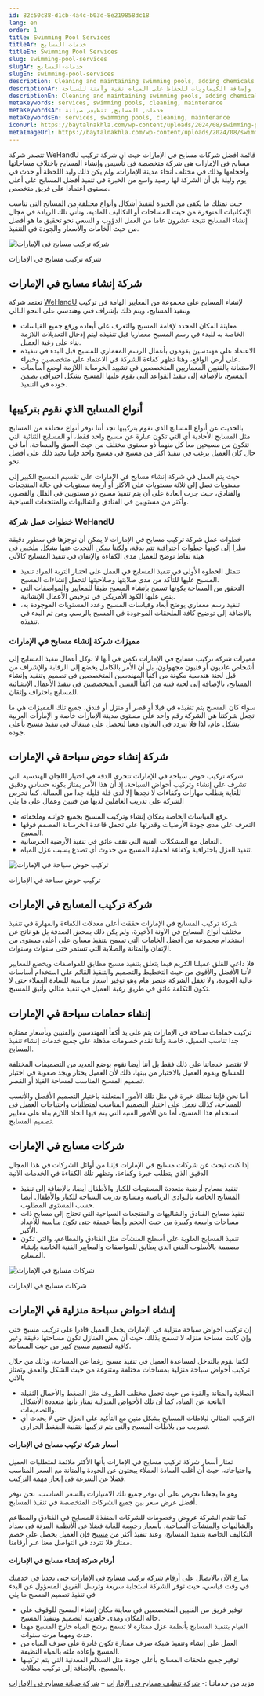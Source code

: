 ```yaml
---
id: 82c50c88-d1cb-4a4c-b03d-8e219858dc18
lang: en
order: 1
title: Swimming Pool Services
titleAr: خدمات المسابح
titleEn: Swimming Pool Services
slug: swimming-pool-services
slugAr: خدمات-المسابح
slugEn: swimming-pool-services
description: Cleaning and maintaining swimming pools, adding chemicals to keep the water clean and safe for swimming.
descriptionAr: تنظيف وصيانة المسابح، وإضافة الكيماويات للحفاظ على المياه نقية وآمنة للسباحة.
descriptionEn: Cleaning and maintaining swimming pools, adding chemicals to keep the water clean and safe for swimming.
metaKeywords: services, swimming pools, cleaning, maintenance
metaKeywordsAr: خدمات, المسابح, تنظيف, صيانة
metaKeywordsEn: services, swimming pools, cleaning, maintenance
iconUrl: https://baytalnakhla.com/wp-content/uploads/2024/08/swimming-pool-1.png
metaImageUrl: https://baytalnakhla.com/wp-content/uploads/2024/08/swimming-pool-1.png
---
```


تتصدر شركة WeHandU قائمة افضل شركات مسابح في الإمارات حيث ان شركة تركيب مسابح في الإمارات هي شركة متخصصة في تأسيس وإنشاء المسابح باختلاف مساحاتها وأحجامها وذلك في مختلف أنحاء مدينة الإمارات، ولم يكن ذلك وليد اللحظة أو حدث في يوم وليلة بل أن الشركة لها رصيد واسع من الخبرة في تنفيذ أفضل المسابح على أعلى مستوى اعتمادا على فريق متخصص.

حيث تمتلك ما يكفي من الخبرة لتنفيذ أشكال وأنواع مختلفة من المسابح التي تناسب الإمكانيات المتوفرة من حيث المساحات أو التكاليف المادية، وتأتي تلك الريادة في مجال إنشاء المسابح نتيجة عشرون عاما من العمل الدؤوب و السعي نحو تحقيق ما هو أفضل من حيث الخامات والأسعار والجودة في التنفيذ.

![شركة تركيب مسابح في الإمارات](https://baytalnakhla.com/wp-content/uploads/2022/12/شركة-تركيب-مسابح-في-الإمارات-300x169.jpg)

شركة تركيب مسابح في الإمارات

## شركة إنشاء مسابح في الإمارات

تعتمد شركة [WeHandU](https://baytalnakhla.com/) لإنشاء المسابح على مجموعة من المعايير الهامة في تركيب وتنفيذ المسابح، ويتم ذلك بإشراف فني وهندسي على النحو التالي

- معاينة المكان المحدد لإقامة المسبح والتعرف على أبعاده ورفع جميع القياسات الخاصة به للبدء في رسم المسبح معماريا قبل تنفيذه ليتم إدخال التعديلات اللازمة بناء على رغبة العميل.
- الاعتماد على مهندسين يقومون بأعمال الرسم المعماري للمسبح قبل البدء في تنفيذه على أرض الواقع، وهنا تظهر كفاءة الشركة في الاعتماد على متخصصين وخبراء.
- الاستعانة بالفنيين المعماريين المتخصصين في تشييد الخرسانة اللازمة لوضع أساسات المسبح، بالإضافة إلى تنفيذ القواعد التي يقوم عليها المسبح بشكل احترافي يضمن جودة في التنفيذ.

## أنواع المسابح الذي نقوم بتركيبها

بالحديث عن أنواع المسابح الذي نقوم بتركيبها تجد أننا نوفر أنواع مختلفة من المسابح مثل المسابح الأحادية أي التي تكون عبارة عن مسبح واحد فقط، أو المسابح الثنائية التي تتكون من مسبحين معا كل منهما ذو مستوى مختلف من حيث العمق والمساحة، أما في حال كان العميل يرغب في تنفيذ أكثر من مسبح في مسبح واحد فإننا نجيد ذلك على أفضل نحو.

حيث يتم العمل في شركة إنشاء مسابح في الإمارات على تقسيم المسبح الكبير إلى مستويات تصل إلى ثلاثة مستويات على الأكثر أو أربعة مستويات في حالة المنتجعات والفنادق، حيث جرت العادة على أن يتم تنفيذ مسبح ذو مستويين في الفلل والقصور، وأكثر من مستويين في الفنادق والشاليهات والمنتجعات السياحية.

### خطوات عمل شركة WeHandU

خطوات عمل شركة تركيب مسابح في الإمارات لا يمكن أن نوجزها في سطور دقيقة نظرا إلى كونها خطوات احترافية تتم بدقة، ولكننا يمكن التحدث عنها بشكل ملخص في هيئة نقاط توضح للعميل مدى الكفاءة والإتقان في تنفيذ المسابح كالآتي

- تتمثل الخطوة الأولى في تنفيذ المسابح في العمل على اختبار التربة المراد تنفيذ المسبح عليها للتأكد من مدى صلابتها وصلاحيتها لتحمل إنشاءات المسبح.
- التحقق من المساحة بكونها تسمح بإنشاء المسبح طبقا للمعايير والمواصفات التي ينص عليها الكود الأمريكي في ترخيص الأعمال الإنشائية.
- تنفيذ رسم معماري يوضح أبعاد وقياسات المسبح وعدد المستويات الموجودة به، بالإضافة إلى توضيح كافة الملحقات الموجودة في المسبح بالرسم، ومن ثم البدء في تنفيذه.

### مميزات شركة إنشاء مسابح في الإمارات

مميزات شركة تركيب مسابح في الإمارات تكمن في أنها لا توكل أعمال تنفيذ المسابح إلى أشخاص عاديون أو فنيون مجهولون، بل أن الأمر بالكامل يخضع إلى الرقابة والإشراف من قبل لجنة هندسية مكونة من أكفأ المهندسين المتخصصين في تصميم وتنفيذ وإنشاء المسابح، بالإضافة إلى لجنة فنية من أكفأ الفنيين المتخصصين في تنفيذ الأعمال الإنشائية للمسابح باحتراف وإتقان.

سواء كان المسبح يتم تنفيذه في فيلا أو قصر أو منزل أو فندق، جميع تلك المميزات هي ما تجعل شركتنا هي الشركة رقم واحد على مستوى مدينة الإمارات خاصة و الإمارات العربية بشكل عام، لذا فلا تتردد في التعاون معنا لتحصل على مبتغاك في تنفيذ مسبح بأعلى جودة.

## شركة إنشاء حوض سباحة في الإمارات

شركة تركيب حوض سباحة في الإمارات تتحرى الدقة في اختيار اللجان الهندسية التي تشرف على إنشاء وتركيب أحواض السباحة، إذ أن هذا الأمر يمتاز بكونه حساس ودقيق للغاية يتطلب مهارات وكفاءات لا نجدها إلا لدى قلة قليلة جدا من العمالة، كما تحرص الشركة على تدريب العاملين لديها من فنيين وعمال على ما يلي

- رفع القياسات الخاصة بمكان إنشاء وتركيب المسبح بجميع جوانبه وملحقاته.
- التعرف على مدى جودة الأرضيات وقدرتها على تحمل قاعدة الخرسانة المصمم فوقها المسبح.
- التعامل مع المشكلات الفنية التي تقف عائق في تنفيذ الأرضية الخرسانية.
- تنفيذ العزل باحترافية وكفاءة لحماية المسبح من حدوث أي تصدع يسبب عزل المياه.

![تركيب حوض سباحة في الإمارات](https://baytalnakhla.com/wp-content/uploads/2022/12/تركيب-حوض-سباحة-في-ابوظبي-300x169.jpg)

تركيب حوض سباحة في الإمارات

## شركة تركيب المسابح في الإمارات

شركة تركيب المسابح في الإمارات حققت أعلى معدلات الكفاءة والمهارة في تنفيذ مختلف أنواع المسابح في الآونة الأخيرة، ولم يكن ذلك بمحض الصدفة بل هو ناتج عن استخدام مجموعة من أفضل الخامات التي تسمح بتنفيذ مسابح على أعلى مستوى من الإتقان والمتانة والصلابة التي تستمر حتى سنوات وسنوات.

فلا داعي للقلق عميلنا الكريم فيما يتعلق بتنفيذ مسبح مطابق للمواصفات ويخضع للمعايير لأننا الأفضل والأقوى من حيث التخطيط والتصميم والتنفيذ القائم على استخدام أساسات عالية الجودة، ولا تغفل الشركة عنصر هام وهو توفير أسعار مناسبة للسادة العملاء حتى لا تكون التكلفة عائق في طريق رغبة العميل في تنفيذ مثالي وأنيق للمسبح.

## إنشاء حمامات سباحة في الإمارات

تركيب حمامات سباحة في الإمارات يتم على يد أكفأ المهندسين والفنيين وبأسعار ممتازة جدا تناسب العميل، خاصة وأننا نقدم خصومات مذهلة على جميع خدمات إنشاء تنفيذ المسابح.

لا تقتصر خدماتنا على ذلك فقط بل أننا أيضا نقوم بوضع العديد من التصميمات المختلفة للمسابح ويقوم العميل بالاختيار من بينها، ذلك لأن العميل يحتار ويجد صعوبة في اختيار تصميم المسبح المناسب لمساحة الفيلا أو القصر.

أما نحن فإننا نمتلك خبرة في مثل تلك الأمور المتعلقة باختيار التصميم الأفضل والأنسب للمساحة، كذلك نعمل على اختيار التصميم المناسب لمتطلبات واحتياجات العميل في استخدام هذا المسبح، أما عن الأمور الفنية التي يتم فيها اتخاذ اللازم بناء على معايير تصميم المسابح.

## شركات مسابح في الإمارات

إذا كنت تبحث عن شركات مسابح في الإمارات فإننا من أوائل الشركات في هذا المجال الدقيق الذي يتطلب خبرة وكفاءة، وتظهر تلك الكفاءة في الخدمات الآتية

- تنفيذ مسابح أرضية متعددة المستويات للكبار والأطفال أيضا، بالإضافة إلى تنفيذ المسابح الخاصة بالنوادي الرياضية ومسابح تدريب السباحة للكبار والأطفال أيضا حسب المستوى المطلوب.
- تنفيذ مسابح الفنادق والشاليهات والمنتجعات السياحية التي تحتاج إلى مسابح ذات مساحات واسعة وكبيرة من حيث الحجم وأيضا عميقة حتى تكون مناسبة للأعداد الأكبر.
- تنفيذ المسابح العلوية على أسطح المنشآت مثل الفنادق والمطاعم، والتي تكون مصممة بالأسلوب الفني الذي يطابق للمواصفات والمعايير الفنية الخاصة بإنشاء المسابح.

![شركات مسابح في الإمارات](https://baytalnakhla.com/wp-content/uploads/2022/12/شركات-مسابح-في-ابوظبي-300x169.jpg)

شركات مسابح في الإمارات

## إنشاء احواض سباحة منزلية في الإمارات

إن تركيب احواض سباحة منزلية في الإمارات يجعل العميل قادرا على تركيب مسبح حتى وإن كانت مساحة منزله لا تسمح بذلك، حيث أن بعض المنازل تكون مساحتها دقيقة وغير كافية لتصميم مسبح كبير من حيث المساحة.

لكننا نقوم بالتدخل لمساعدة العميل في تنفيذ مسبح رغما عن المساحة، وذلك من خلال تركيب أحواض سباحة منزلية بمساحات مختلفة ومتنوعة من حيث الشكل والعمق وتمتاز بالآتي

- الصلابة والمتانة والقوة من حيث تحمل مختلف الظروف مثل الضغط والأحمال الثقيلة الناتجة عن المياه، كما أن تلك الأحواض المنزلية تمتاز بأنها متعددة الأشكال والتصميمات.
- التركيب المثالي لبلاطات المسابح بشكل متين مع التأكيد على العزل حتى لا يحدث أي تسريب من بلاطات المسبح والتي يتم تركيبها بتقنية الضغط الحراري.

#### أسعار شركة تركيب مسابح في الإمارات

تمتاز أسعار شركة تركيب مسابح في الإمارات بأنها الأكثر ملائمة لمتطلبات العميل واحتياجاته، حيث أن أغلب السادة العملاء يبحثون عن الجودة والمتانة مع السعر المناسب فضلا عن السرعة في إنجاز مهمة التركيب.

وهو ما يجعلنا نحرص على أن نوفر جميع تلك الامتيازات بالسعر المناسب، نحن نوفر أفضل عرض سعر بين جميع الشركات المتخصصة في تنفيذ المسابح.

كما تقدم الشركة عروض وخصومات للشركات المنفذة للمسابح في الفنادق والمطاعم والشاليهات والمنشآت السياحية، بأسعار رخيصة للغاية فضلا عن الأنظمة المرنة في سداد التكاليف الخاصة بتنفيذ المسابح، وعند تنفيذ أكثر من [مسبح](https://ar.wikipedia.org/wiki/%D9%85%D8%B3%D8%A8%D8%AD) فإن العميل يحصل على خصم ممتاز فلا تتردد في التواصل معنا عبر أرقامنا.

#### أرقام شركة إنشاء مسابح في الإمارات

سارع الآن بالاتصال على أرقام شركة تركيب مسابح في الإمارات حتى تجدنا في خدمتك في وقت قياسي، حيث توفر الشركة استجابة سريعة وترسل الفريق المسؤول عن البدء في تنفيذ تصميم المسبح ما يلي

- توفير فريق من الفنيين المتخصصين في معاينة مكان إنشاء المسبح للوقوف على حالة المكان ومدى جاهزيته لتصميم وتنفيذ المسبح.
- القيام بتنفيذ المسابح بأنظمة عزل ممتازة لا تسمح برشح المياه خارج المسبح مهما حدث ومهما مرت سنوات.
- العمل على إنشاء وتنفيذ شبكة صرف ممتازة تكون قادرة على صرف المياه من المسبح وإعادة ملئه بالمياه النظيفة.
- توفير جميع ملحقات المسابح بأعلى جودة مثل السلالم المعدنية التي يتم تركيبها بالمسبح، بالإضافة إلى تركيب مظلات.

مزيد من خدماتنا :- [شركة تنظيف مسابح في الإمارات](https://baytalnakhla.com/swimming-pool-cleaning-in-abu-dhabi/) – [شركة صيانة مسابح في الإمارات](https://baytalnakhla.com/swimming-pool-maintenance-in-abu-dhabi/)

